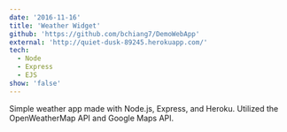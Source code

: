 ```yaml
---
date: '2016-11-16'
title: 'Weather Widget'
github: 'https://github.com/bchiang7/DemoWebApp'
external: 'http://quiet-dusk-89245.herokuapp.com/'
tech:
  - Node
  - Express
  - EJS
show: 'false'
---
```


Simple weather app made with Node.js, Express, and Heroku. Utilized the OpenWeatherMap API and Google Maps API.
